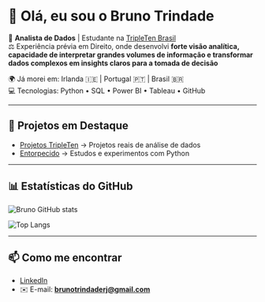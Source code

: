 # 👋 Olá, eu sou o Bruno Trindade  

🎯 **Analista de Dados** | Estudante na [TripleTen Brasil](https://tripleten.com.br/)  
⚖️ Experiência prévia em Direito, onde desenvolvi **forte visão analítica, capacidade de interpretar grandes volumes de informação e transformar dados complexos em insights claros para a tomada de decisão**

🌍 Já morei em: Irlanda 🇮🇪 | Portugal 🇵🇹 | Brasil 🇧🇷  
💻 Tecnologias: Python • SQL • Power BI • Tableau • GitHub  

---

## 🚀 Projetos em Destaque
- [Projetos TripleTen](https://github.com/brunoatrindade/projetos_tripleten) → Projetos reais de análise de dados  
- [Entorpecido](https://github.com/brunoatrindade/entorpecido) → Estudos e experimentos com Python  

---

## 📊 Estatísticas do GitHub
![Bruno GitHub stats](https://github-readme-stats.vercel.app/api?username=brunoatrindade&show_icons=true&theme=tokyonight)

![Top Langs](https://github-readme-stats.vercel.app/api/top-langs/?username=brunoatrindade&layout=compact&theme=tokyonight)

---

## 📫 Como me encontrar
- [LinkedIn](https://www.linkedin.com/in/brunoatrindade)  
- ✉️ E-mail: **brunotrindaderj@gmail.com**
